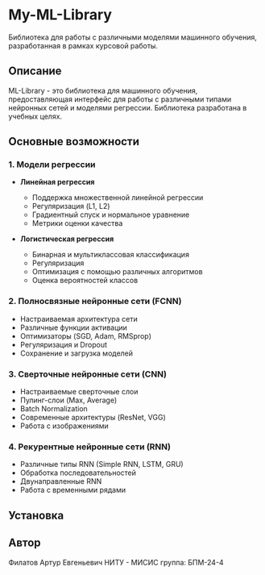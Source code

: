 # My-ML-Library

Библиотека для работы с различными моделями машинного обучения, разработанная в рамках курсовой работы.

## Описание

ML-Library - это библиотека для машинного обучения, предоставляющая интерфейс для работы с различными типами нейронных сетей и моделями регрессии. Библиотека разработана в учебных целях.

## Основные возможности

### 1. Модели регрессии
- **Линейная регрессия**
  - Поддержка множественной линейной регрессии
  - Регуляризация (L1, L2)
  - Градиентный спуск и нормальное уравнение
  - Метрики оценки качества

- **Логистическая регрессия**
  - Бинарная и мультиклассовая классификация
  - Регуляризация
  - Оптимизация с помощью различных алгоритмов
  - Оценка вероятностей классов

### 2. Полносвязные нейронные сети (FCNN)
- Настраиваемая архитектура сети
- Различные функции активации
- Оптимизаторы (SGD, Adam, RMSprop)
- Регуляризация и Dropout
- Сохранение и загрузка моделей

### 3. Сверточные нейронные сети (CNN)
- Настраиваемые сверточные слои
- Пулинг-слои (Max, Average)
- Batch Normalization
- Современные архитектуры (ResNet, VGG)
- Работа с изображениями

### 4. Рекурентные нейронные сети (RNN)
- Различные типы RNN (Simple RNN, LSTM, GRU)
- Обработка последовательностей
- Двунаправленные RNN
- Работа с временными рядами

## Установка

## Автор
Филатов Артур Евгеньевич
НИТУ - МИСИС
группа: БПМ-24-4

